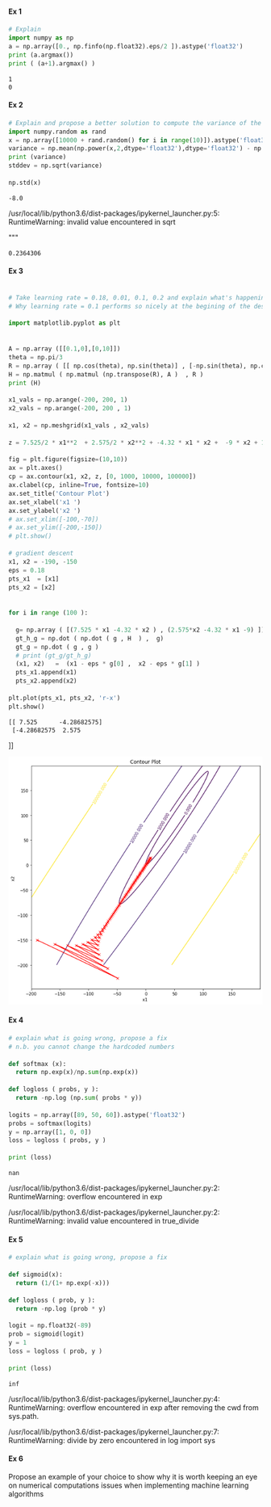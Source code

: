 
#### Ex 1


```python
# Explain
import numpy as np
a = np.array([0., np.finfo(np.float32).eps/2 ]).astype('float32')
print (a.argmax())
print ( (a+1).argmax() )
```

    1
    0


#### Ex 2


```python
# Explain and propose a better solution to compute the variance of the numpy array x
import numpy.random as rand
x = np.array([10000 + rand.random() for i in range(10)]).astype('float32')
variance = np.mean(np.power(x,2,dtype='float32'),dtype='float32') - np.power(np.mean(x, dtype='float32'),2,dtype='float32')
print (variance)
stddev = np.sqrt(variance)

np.std(x)

```

    -8.0


   
/usr/local/lib/python3.6/dist-packages/ipykernel_launcher.py:5: RuntimeWarning: invalid value encountered in sqrt
     
"""





    0.2364306



#### Ex 3


```python

# Take learning rate = 0.18, 0.01, 0.1, 0.2 and explain what's happening when we perform gradient descent
# Why learning rate = 0.1 performs so nicely at the begining of the descent. Justify.

import matplotlib.pyplot as plt


A = np.array ([[0.1,0],[0,10]])
theta = np.pi/3
R = np.array ( [[ np.cos(theta), np.sin(theta)] , [-np.sin(theta), np.cos(theta)]] )
H = np.matmul ( np.matmul (np.transpose(R), A )  , R )  
print (H)

x1_vals = np.arange(-200, 200, 1)
x2_vals = np.arange(-200, 200 , 1)

x1, x2 = np.meshgrid(x1_vals , x2_vals)

z = 7.525/2 * x1**2  + 2.575/2 * x2**2 + -4.32 * x1 * x2 +  -9 * x2 + 15

fig = plt.figure(figsize=(10,10))
ax = plt.axes()
cp = ax.contour(x1, x2, z, [0, 1000, 10000, 100000])
ax.clabel(cp, inline=True, fontsize=10)
ax.set_title('Contour Plot')
ax.set_xlabel('x1 ')
ax.set_ylabel('x2 ')
# ax.set_xlim([-100,-70])
# ax.set_ylim([-200,-150])
# plt.show()

# gradient descent
x1, x2 = -190, -150
eps = 0.18
pts_x1  = [x1]
pts_x2 = [x2]


for i in range (100 ):

  g= np.array ( [(7.525 * x1 -4.32 * x2 ) , (2.575*x2 -4.32 * x1 -9) ])
  gt_h_g = np.dot ( np.dot ( g , H  ) ,  g)
  gt_g = np.dot ( g , g )  
  # print (gt_g/gt_h_g)
  (x1, x2)   =  (x1 - eps * g[0] ,  x2 - eps * g[1] )
  pts_x1.append(x1)
  pts_x2.append(x2)

plt.plot(pts_x1, pts_x2, 'r-x')
plt.show()
```

    [[ 7.525      -4.28682575]
     [-4.28682575  2.575    
]]



![png](images/CMPS_392_Asst_3_Numerical_Computations_6_1.png)


#### Ex 4


```python
# explain what is going wrong, propose a fix
# n.b. you cannot change the hardcoded numbers

def softmax (x):
  return np.exp(x)/np.sum(np.exp(x))

def logloss ( probs, y ):
  return -np.log (np.sum( probs * y))

logits = np.array([89, 50, 60]).astype('float32')
probs = softmax(logits)
y = np.array([1, 0, 0])
loss = logloss ( probs, y )

print (loss)
```

    nan


   
/usr/local/lib/python3.6/dist-packages/ipykernel_launcher.py:2: RuntimeWarning: overflow encountered in exp
      
   
/usr/local/lib/python3.6/dist-packages/ipykernel_launcher.py:2: RuntimeWarning: invalid value encountered in true_divide
      


#### Ex 5


```python
# explain what is going wrong, propose a fix

def sigmoid(x):
  return (1/(1+ np.exp(-x)))

def logloss ( prob, y ):
  return -np.log (prob * y)

logit = np.float32(-89)
prob = sigmoid(logit)
y = 1
loss = logloss ( prob, y )

print (loss)
```

    inf


   
/usr/local/lib/python3.6/dist-packages/ipykernel_launcher.py:4: RuntimeWarning: overflow encountered in exp
      after removing the cwd from sys.path.
   
/usr/local/lib/python3.6/dist-packages/ipykernel_launcher.py:7: RuntimeWarning: divide by zero encountered in log
      import sys


#### Ex 6

Propose an example of your choice to show why it is worth keeping an eye on numerical computations issues when implementing machine learning algorithms


